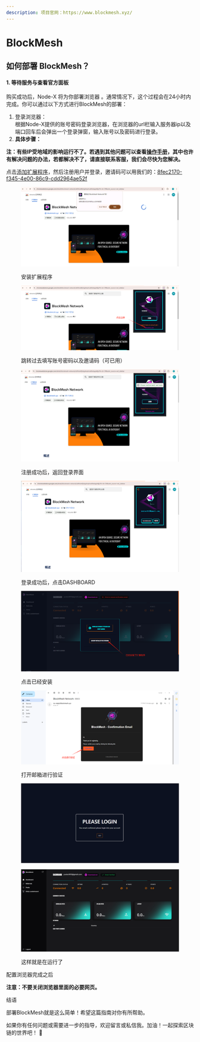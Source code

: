 ```yaml
---
description: 项目官网：https://www.blockmesh.xyz/
---
```


# BlockMesh

## 如何部署  BlockMesh？

#### 1. 等待服务与查看官方面板

购买成功后，Node-X 将为你部署浏览器 。通常情况下，这个过程会在24小时内完成。你可以通过以下方式进行BlockMesh的部署：

1. 登录浏览器： \
   根据Node-X提供的账号密码登录浏览器，在浏览器的url栏输入服务器ip以及端口回车后会弹出一个登录弹窗，输入账号以及密码进行登录。
2. **具体步骤：**

**注：有些IP受地域的影响运行不了。若遇到其他问题可以查看**[**操作手册**](https://docs.node-x.xyz/chan-pin-shou-ce/yi-jian-bu-shu/depin-gua-ji-zhuan-yong-liu-lan-qi/depin-liu-lan-qi-cao-zuo-shou-ce)**，其中也许有解决问题的办法，若都解决不了，请直接联系客服，我们会尽快为您解决。**

点击[添加扩展程序](https://chromewebstore.google.com/detail/blockmesh-network/obfhoiefijlolgdmphcekifedagnkfjp?utm_source=ext_app_menu)，然后注册用户并登录，邀请码可以用我们的：[8fec2170-f345-4e00-86c9-cdd2964ae52f](https://app.blockmesh.xyz/register?invite_code=8fec2170-f345-4e00-86c9-cdd2964ae52f)

<figure><img src="../../../../.gitbook/assets/微信图片_20241105192616.png" alt=""><figcaption><p>安装扩展程序</p></figcaption></figure>

<figure><img src="../../../../.gitbook/assets/微信图片_20241105193010.png" alt=""><figcaption><p>跳转过去填写账号密码以及邀请码（可已用）</p></figcaption></figure>

<figure><img src="../../../../.gitbook/assets/微信图片_20241105192658.png" alt=""><figcaption><p>注册成功后，返回登录界面</p></figcaption></figure>

<figure><img src="../../../../.gitbook/assets/微信图片_20241105192705.png" alt=""><figcaption><p>登录成功后，点击DASHBOARD</p></figcaption></figure>

<figure><img src="../../../../.gitbook/assets/微信图片_20241105192710.png" alt=""><figcaption><p>点击已经安装</p></figcaption></figure>

<figure><img src="../../../../.gitbook/assets/微信图片_20241105192715.png" alt=""><figcaption><p>打开邮箱进行验证</p></figcaption></figure>

<figure><img src="../../../../.gitbook/assets/微信图片_20241105192722.png" alt=""><figcaption></figcaption></figure>

<figure><img src="../../../../.gitbook/assets/微信图片_20241105192728.png" alt=""><figcaption><p>这样就是在运行了</p></figcaption></figure>

配置浏览器完成之后

**注意：不要关闭浏览器里面的必要网页。**

结语

部署BlockMesh就是这么简单！希望这篇指南对你有所帮助。

如果你有任何问题或需要进一步的指导，欢迎留言或私信我。加油！一起探索区块链的世界吧！ 🚀
